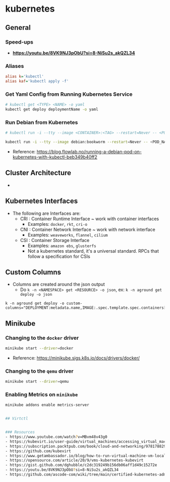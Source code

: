# kubernetes

## General

### Speed-ups
- **https://youtu.be/8VK9NJ3pObU?si=8-NiSu2s_akQZL34**

### Aliases
```ini
alias k='kubectl'
alias kaf='kubectl apply -f'
```


### Get Yaml Config from Running Kubernetes Service
```sh
# kubectl get <TYPE> <NAME> -o yaml
kubectl get deploy deploymentName -o yaml
```


### Run Debian from Kubernetes
```sh
# kubectl run -i --tty --image <CONTAINER>:<TAG> --restart=Never -- <POD_NAME>

kubectl run -i --tty --image debian:bookworm --restart=Never -- <POD_NAME>
```
- Reference: https://blog.flowlab.no/running-a-debian-pod-on-kubernetes-with-kubectl-beb349b40ff2


## Cluster Architecture
- 


## Kubernetes Interfaces
- The following are Interfaces are:
  - CRI : Container Runtime Interface ~ work with container interfaces
	- Examples: `docker`, `rkt`, `cri-o`
  - CNI : Container Network Interface ~ work with network interface
	- Examples: `weaveworks`, `flannel`, `cilium`
  - CSI : Container Storage Interface 
	- Examples: `amazon ebs`, `glusterfs`
	- Not a kubernetes standard, it's a universal standard. RPCs that follow a specification for CSIs


## Custom Columns
- Columns are created around the json output
  - Do `k -n <NAMESPACE> get <RESOURCE> -o json`, ex: `k -n aground get deploy -o json`

```
k -n aground get deploy -o custom-columns="DEPLOYMENT:metadata.name,IMAGE:.spec.template.spec.containers[0].image,READY_REPLICAS:status.replicas,NAMESPACE:metadata.namespace"
```



## Minikube
### Changing to the `docker` driver
```bash
minikube start --driver=docker
```

- Reference: https://minikube.sigs.k8s.io/docs/drivers/docker/

### Changing to the `qemu` driver
```sh
minikube start --driver=qemu
```

### Enabling Metrics on `minikube`
```bash
minikube addons enable metrics-server


## Virtctl


### Resources
- https://www.youtube.com/watch?v=MBvm48v43g0
- https://kubevirt.io/user-guide/virtual_machines/accessing_virtual_machines/#graphical-and-serial-console-access
- https://subscription.packtpub.com/book/cloud-and-networking/9781788294676/1/ch01lvl1sec18/connecting-to-a-running-instance-with-vnc
- https://github.com/kubevirt
- https://www.getambassador.io/blog/how-to-run-virtual-machine-vm-local-kubernetes-cluster-guide
- https://opensource.com/article/20/9/vms-kubernetes-kubevirt
- https://gist.github.com/dghubble/c2dc319249b156db06aff1d49c15272e
- https://youtu.be/8VK9NJ3pObU?si=8-NiSu2s_akQZL34
- https://github.com/ascode-com/wiki/tree/main/certified-kubernetes-administrator
